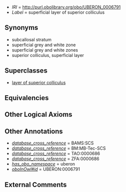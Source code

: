 * *IRI* = http://purl.obolibrary.org/obo/UBERON_0006791
 * *Label* = superficial layer of superior colliculus

## Synonyms

 * subcallosal stratum
 * superficial grey and white zone
 * superficial grey and white zones
 * superior colliculus, superficial layer

## Superclasses

 * [layer of superior colliculus](../../UBERON/83/UBERON_0006783.md)

## Equivalencies


## Other Logical Axioms


## Other Annotations

 * *[database_cross_reference](../../ef/oboInOwl#hasDbXref.md)* = BAMS:SCS
 * *[database_cross_reference](../../ef/oboInOwl#hasDbXref.md)* = BM:MB-Tec-SCS
 * *[database_cross_reference](../../ef/oboInOwl#hasDbXref.md)* = TAO:0000686
 * *[database_cross_reference](../../ef/oboInOwl#hasDbXref.md)* = ZFA:0000686
 * *[has_obo_namespace](../../ce/oboInOwl#hasOBONamespace.md)* = uberon
 * *[oboInOwl#id](../../id/oboInOwl#id.md)* = UBERON:0006791

## External Comments

